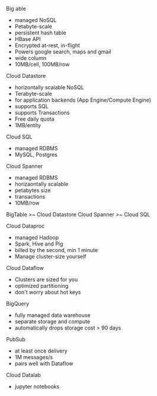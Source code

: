 Big able
- managed NoSQL 
- Petabyte-scale
- persistent hash table
- HBase API
- Encrypted at-rest, in-flight
- Powers google search, maps and gmail
- wide column
- 10MB/cell, 100MB/row

Cloud Datastore
- horizontally scalable NoSQL
- Terabyte-scale
- for application backends (App Engine/Compute Engine)
- supports SQL
- supports Transactions
- Free daily quota
- 1MB/entity

Cloud SQL
- managed RDBMS
- MySQL, Postgres

Cloud Spanner
- managed RDBMS
- horizaontally scalable
- petabytes size
- transactions
- 10MB/row

BigTable >~ Cloud Datastore
Cloud Spanner >~ Cloud SQL

Cloud Dataproc
- managed Hadoop
- Spark, Hive and Pig
- billed by the second, min 1 minute
- Manage cluster-size yourself

Cloud Dataflow
- Clusters are sized for you
- optimized partitioning
- don't worry about hot keys

BigQuery
- fully managed data warehouse
- separate storage and compute
- automatically drops storage cost > 90 days

PubSub
- at least once delivery
- 1M messages/s
- pairs well with Dataflow

Cloud Datalab
- jupyter notebooks

